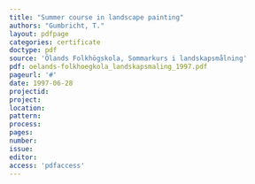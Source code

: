 ```yaml
---
title: "Summer course in landscape painting"
authors: "Gumbricht, T."
layout: pdfpage
categories: certificate
doctype: pdf
source: 'Ölands Folkhögskola, Sommarkurs i landskapsmålning'
pdf: oelands-folkhoegkola_landskapsmaling_1997.pdf
pageurl: '#'
date: 1997-06-28
projectid:
project:
location:
pattern:
process:
pages:
number:
issue:
editor:
access: 'pdfaccess'
---
```

